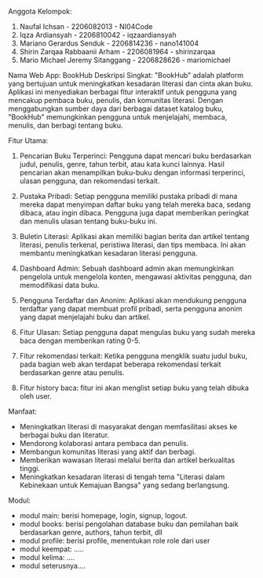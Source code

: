 Anggota Kelompok:
1. Naufal Ichsan - 2206082013 - NI04Code <br />
2. Iqza Ardiansyah - 2206810042 - iqzaardiansyah <br />
3. Mariano Gerardus Senduk - 2206814236 - nano141004 <br />
4. Shirin Zarqaa Rabbaanii Arham - 2206081964 - shirinzarqaa <br />
5. Mario Michael Jeremy Sitanggang - 2206828626 - mariomichael <br />

Nama Web App: BookHub
Deskripsi Singkat:
"BookHub" adalah platform yang bertujuan untuk meningkatkan kesadaran literasi dan cinta akan buku. Aplikasi ini menyediakan berbagai fitur interaktif untuk pengguna yang mencakup pembaca buku, penulis, dan komunitas literasi. Dengan menggabungkan sumber daya dari berbagai dataset katalog buku, "BookHub" memungkinkan pengguna untuk menjelajahi, membaca, menulis, dan berbagi tentang buku.

Fitur Utama:
1. Pencarian Buku Terperinci: Pengguna dapat mencari buku berdasarkan judul, penulis, genre, tahun terbit, atau kata kunci lainnya. Hasil pencarian akan menampilkan buku-buku dengan informasi terperinci, ulasan pengguna, dan rekomendasi terkait.

2. Pustaka Pribadi: Setiap pengguna memiliki pustaka pribadi di mana mereka dapat menyimpan daftar buku yang telah mereka baca, sedang dibaca, atau ingin dibaca. Pengguna juga dapat memberikan peringkat dan menulis ulasan tentang buku-buku ini.

3. Buletin Literasi: Aplikasi akan memiliki bagian berita dan artikel tentang literasi, penulis terkenal, peristiwa literasi, dan tips membaca. Ini akan membantu meningkatkan kesadaran literasi pengguna.

4. Dashboard Admin: Sebuah dashboard admin akan memungkinkan pengelola untuk mengelola konten, mengawasi aktivitas pengguna, dan memodifikasi data buku.

5. Pengguna Terdaftar dan Anonim: Aplikasi akan mendukung pengguna terdaftar yang dapat membuat profil pribadi, serta pengguna anonim yang dapat menjelajahi buku dan artikel.

6. Fitur Ulasan: Setiap pengguna dapat mengulas buku yang sudah mereka baca dengan memberikan rating 0-5.

7. Fitur rekomendasi terkait: Ketika pengguna mengklik suatu judul buku, pada bagian web akan terdapat beberapa rekomendasi terkait berdasarkan genre atau penulis.

8. Fitur history baca: fitur ini akan menglist setiap buku yang telah dibuka oleh user.

Manfaat:
- Meningkatkan literasi di masyarakat dengan memfasilitasi akses ke berbagai buku dan literatur.
- Mendorong kolaborasi antara pembaca dan penulis.
- Membangun komunitas literasi yang aktif dan berbagi.
- Memberikan wawasan literasi melalui berita dan artikel berkualitas tinggi.
- Meningkatkan kesadaran literasi di tengah tema "Literasi dalam Kebinekaan untuk Kemajuan Bangsa" yang sedang berlangsung.

Modul:
- modul main: berisi homepage, login, signup, logout.
- modul books: berisi pengolahan database buku dan pemilahan baik berdasarkan genre, authors, tahun terbit, dll
- modul profile: berisi profile, menentukan role role dari user
- modul keempat: .....
- modul kelima: ....
- modul seterusnya....